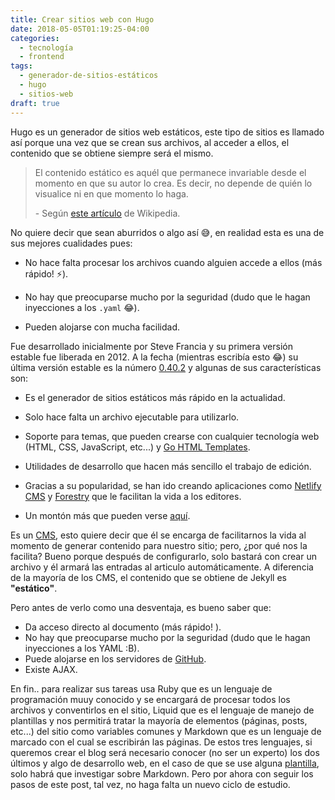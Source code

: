 ```yaml
---
title: Crear sitios web con Hugo
date: 2018-05-05T01:19:25-04:00
categories:
  - tecnología
  - frontend
tags:
  - generador-de-sitios-estáticos
  - hugo
  - sitios-web
draft: true
---
```


Hugo es un generador de sitios web estáticos, este tipo de sitios es llamado
así porque una vez que se crean sus archivos, al acceder a ellos, el contenido
que se obtiene siempre será el mismo.

> El contenido estático es aquél que permanece invariable desde el momento en
> que su autor lo crea. Es decir, no depende de quién lo visualice ni en que
> momento lo haga.
>
> \- Según [este artículo][Contenido dinámico] de Wikipedia.

[Contenido dinámico]: https://es.wikipedia.org/wiki/Contenido_din%C3%A1mico

No quiere decir que sean aburridos o algo así 😅, en realidad esta es una de
sus mejores cualidades pues:

* No hace falta procesar los archivos cuando alguien accede a ellos (más
  rápido! ⚡).

* No hay que preocuparse mucho por la seguridad (dudo que le hagan
  inyecciones a los `.yaml` 😂).

* Pueden alojarse con mucha facilidad.

Fue desarrollado inicialmente por Steve Francia y su primera versión estable
fue liberada en 2012. A la fecha (mientras escribía esto 😂) su última
versión estable es la número [0.40.2][latest-release] y algunas de sus
características son:

* Es el generador de sitios estáticos más rápido en la actualidad.

* Solo hace falta un archivo ejecutable para utilizarlo.

* Soporte para temas, que pueden crearse con cualquier tecnología web (HTML,
  CSS, JavaScript, etc...) y [Go HTML Templates][].
  
* Utilidades de desarrollo que hacen más sencillo el trabajo de edición.

* Gracias a su popularidad, se han ido creando aplicaciones como
  [Netlify CMS][] y [Forestry][] que le facilitan la vida a los editores.

* Un montón más que pueden verse [aquí][Hugo features].

[latest-release]: https://github.com/gohugoio/hugo/releases/tag/v0.40.2
[Go HTML Templates]: http://golang.org/pkg/html/template/
[Netlify CMS]: https://www.netlifycms.org/
[Forestry]: https://forestry.io
[Hugo features]: https://gohugo.io/about/features/

Es un [CMS](https://es.wikipedia.org/wiki/Sistema_de_gesti%C3%B3n_de_contenidos), esto quiere decir que él se encarga de facilitarnos la vida al momento de generar contenido para nuestro sitio; pero, ¿por qué nos la facilita? Bueno porque después de configurarlo, solo bastará con crear un archivo y él armará las entradas al articulo automáticamente. A diferencia de la mayoría de los CMS, el contenido que se obtiene de Jekyll es **"estático"**.

Pero antes de verlo como una desventaja, es bueno saber que:

* Da acceso directo al documento (más rápido! <i class="fa fa-bolt"></i>).
* No hay que preocuparse mucho por la seguridad (dudo que le hagan inyecciones a los YAML :B).
* Puede alojarse en los servidores de [GitHub](https://pages.github.com/).
* Existe AJAX.

En fin.. para realizar sus tareas usa Ruby que es un lenguaje de programación muuy conocido y se encargará de procesar todos los archivos y conventirlos en el sitio, Liquid que es el lenguaje de manejo de plantillas y nos permitirá tratar la mayoría de elementos (páginas, posts, etc...) del sitio como variables comunes y Markdown que es un lenguaje de marcado con el cual se escribirán las páginas. De estos tres lenguajes, si queremos crear el blog será necesario conocer (no ser un experto) los dos últimos y algo de desarrollo web, en el caso de que se use alguna [plantilla](http://jekyllthemes.org/), solo habrá que investigar sobre Markdown. Pero por ahora con seguir los pasos de este post, tal vez, no haga falta un nuevo ciclo de estudio.
